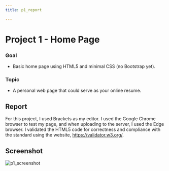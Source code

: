 ```yaml
---
title: p1_report

---
```


# Project 1 - Home Page
### Goal
* Basic home page using HTML5 and minimal CSS (no Bootstrap yet). 
### Topic
* A personal web page that could serve as your online resume.

## Report
For this project, I used Brackets as my editor. I used the Google Chrome browser to test my page, and when uploading to the server, I used the Edge browser. I validated the HTML5 code for correctness and compliance with the standard using the website, https://validator.w3.org/. 
## Screenshot
![p1_screenshot](https://hackmd.io/_uploads/HJNp3wQHkx.png)
